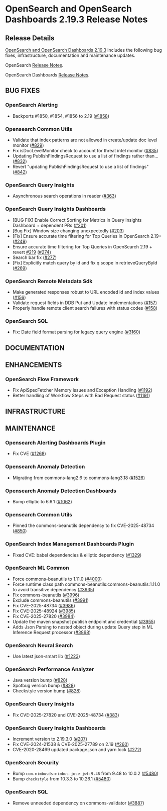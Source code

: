 # OpenSearch and OpenSearch Dashboards 2.19.3 Release Notes

## Release Details

[OpenSearch and OpenSearch Dashboards 2.19.3](https://opensearch.org/versions/opensearch-2-19-3.html) includes the following bug fixes, infrastructure, documentation and maintenance updates.

OpenSearch [Release Notes](https://github.com/opensearch-project/OpenSearch/blob/2.19/release-notes/opensearch.release-notes-2.19.3.md).

OpenSearch Dashboards [Release Notes](https://github.com/opensearch-project/OpenSearch-Dashboards/blob/2.19/release-notes/opensearch-dashboards.release-notes-2.19.3.md).


## BUG FIXES


### OpenSearch Alerting


* Backports #1850, #1854, #1856 to 2.19 ([#1858](https://github.com/opensearch-project/common-utils/pull/1858))


### Opensearch Common Utils


* Validate that index patterns are not allowed in create/update doc level monitor ([#829](https://github.com/opensearch-project/common-utils/pull/829))
* Fix isDocLevelMonitor check to account for threat intel monitor ([#835](https://github.com/opensearch-project/common-utils/pull/835))
* Updating PublishFindingsRequest to use a list of findings rather than... ([#832](https://github.com/opensearch-project/common-utils/pull/832))
* Revert "updating PublishFindingsRequest to use a list of findings" ([#842](https://github.com/opensearch-project/common-utils/pull/842))


### OpenSearch Query Insights


* Asynchronous search operations in reader ([#363](https://github.com/opensearch-project/query-insights/pull/363))


### OpenSearch Query Insights Dashboards


* [BUG FIX] Enable Correct Sorting for Metrics in Query Insights Dashboard + dependent PRs ([#201](https://github.com/opensearch-project/query-insights-dashboards/pull/201))
* [Bug Fix] Window size changing unexpectedly ([#203](https://github.com/opensearch-project/query-insights-dashboards/pull/203))
* [Fix] Ensure accurate time filtering for Top Queries in OpenSearch 2.19+ ([#249](https://github.com/opensearch-project/query-insights-dashboards/pull/249))
* Ensure accurate time filtering for Top Queries in OpenSearch 2.19 + revert [#219](https://github.com/opensearch-project/query-insights-dashboards/pull/219) ([#274](https://github.com/opensearch-project/query-insights-dashboards/pull/274))
* Search bar fix ([#277](https://github.com/opensearch-project/query-insights-dashboards/pull/277))
* [Fix] Explicitly match query by id and fix q scope in retrieveQueryById ([#269](https://github.com/opensearch-project/query-insights-dashboards/pull/269))


### OpenSearch Remote Metadata Sdk


* Make generated responses robust to URL encoded id and index values ([#156](https://github.com/opensearch-project/opensearch-remote-metadata-sdk/pull/156))
* Validate request fields in DDB Put and Update implementations ([#157](https://github.com/opensearch-project/opensearch-remote-metadata-sdk/pull/157))
* Properly handle remote client search failures with status codes ([#158](https://github.com/opensearch-project/opensearch-remote-metadata-sdk/pull/158))


### OpenSearch SQL


* Fix: Date field format parsing for legacy query engine ([#3160](https://github.com/opensearch-project/sql/pull/3160))


## DOCUMENTATION


## ENHANCEMENTS


### OpenSearch Flow Framework


* Fix ApiSpecFetcher Memory Issues and Exception Handling ([#1192](https://github.com/opensearch-project/flow-framework/pull/1192))
* Better handling of Workflow Steps with Bad Request status ([#1191](https://github.com/opensearch-project/flow-framework/pull/1191))


## INFRASTRUCTURE


## MAINTENANCE


### Opensearch Alerting Dashboards Plugin


* Fix CVE ([#1268](https://github.com/OpenSearch-project/alerting-dashboards-plugin/pull/1268))


### Opensearch Anomaly Detection


* Migrating from commons-lang2.6 to commons-lang3.18 ([#1526](https://github.com/OpenSearch-project/anomaly-detection/pull/1526))


### Opensearch Anomaly Detection Dashboards


* Bump elliptic to 6.6.1 ([#1062](https://github.com/OpenSearch-project/anomaly-detection-dashboards-plugin/pull/1062))


### Opensearch Common Utils


* Pinned the commons-beanutils dependency to fix CVE-2025-48734 ([#850](https://github.com/opensearch-project/common-utils/pull/850))


### OpenSearch Index Management Dashboards Plugin


* Fixed CVE: babel dependencies & elliptic dependency ([#1329](https://github.com/opensearch-project/index-management-dashboards-plugin/pull/1329))


### OpenSearch ML Common


* Force commons-beanutils to 1.11.0 ([#4000](https://github.com/opensearch-project/ml-commons/pull/4000))
* Force runtime class path commons-beanutils:commons-beanutils:1.11.0 to avoid transitive dependency ([#3935](https://github.com/opensearch-project/ml-commons/pull/3935))
* Fix commons-beanutils ([#3996](https://github.com/opensearch-project/ml-commons/pull/3996))
* Exclude commons-beanutils ([#3991](https://github.com/opensearch-project/ml-commons/pull/3991))
* Fix CVE-2025-48734 ([#3986](https://github.com/opensearch-project/ml-commons/pull/3986))
* Fix CVE-2025-48924 ([#3985](https://github.com/opensearch-project/ml-commons/pull/3985))
* Fix CVE-2025-27820 ([#3984](https://github.com/opensearch-project/ml-commons/pull/3984))
* Update the maven snapshot publish endpoint and credential ([#3955](https://github.com/opensearch-project/ml-commons/pull/3955))
* Adds Json Parsing to nested object during update Query step in ML Inference Request processor ([#3868](https://github.com/opensearch-project/ml-commons/pull/3868))


### OpenSearch Neural Search


* Use latest json-smart lib ([#1223](https://github.com/opensearch-project/neural-search/pull/1223))


### OpenSearch Performance Analyzer


* Java version bump ([#828](https://github.com/opensearch-project/performance-analyzer/pull/828))
* Spotbug version bump ([#828](https://github.com/opensearch-project/performance-analyzer/pull/828))
* Checkstyle version bump ([#828](https://github.com/opensearch-project/performance-analyzer/pull/828))


### OpenSearch Query Insights


* Fix CVE-2025-27820 and CVE-2025-48734 ([#383](https://github.com/opensearch-project/query-insights/pull/383))


### OpenSearch Query Insights Dashboards


* Increment version to 2.19.3.0 ([#207](https://github.com/opensearch-project/query-insights-dashboards/pull/207))
* Fix CVE-2024-21538 & CVE-2025-27789 on 2.19 ([#260](https://github.com/opensearch-project/query-insights-dashboards/pull/260))
* CVE-2020-28469 updated package.json and yarn.lock ([#272](https://github.com/opensearch-project/query-insights-dashboards/pull/272))


### OpenSearch Security


* Bump `com.nimbusds:nimbus-jose-jwt:9.48` from 9.48 to 10.0.2 ([#5480](https://github.com/opensearch-project/security/pull/5480))
* Bump `checkstyle` from 10.3.3 to 10.26.1 ([#5480](https://github.com/opensearch-project/security/pull/5480))


### OpenSearch SQL


* Remove unneeded dependency on commons-validator ([#3887](https://github.com/opensearch-project/sql/pull/3887))
